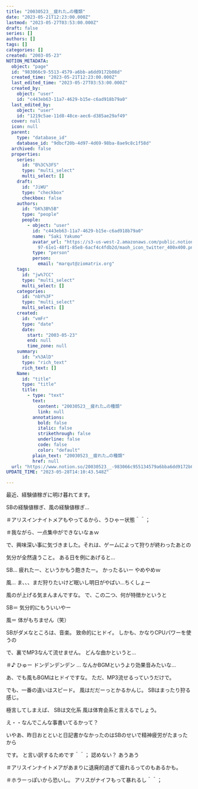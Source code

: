 ```yaml
---
title: "20030523__疲れた…の種類"
date: "2023-05-21T12:23:00.000Z"
lastmod: "2023-05-27T03:53:00.000Z"
draft: false
series: []
authors: []
tags: []
categories: []
created: "2003-05-23"
NOTION_METADATA:
  object: "page"
  id: "983066c9-5513-4579-a6bb-a6dd9172b08d"
  created_time: "2023-05-21T12:23:00.000Z"
  last_edited_time: "2023-05-27T03:53:00.000Z"
  created_by:
    object: "user"
    id: "c443eb63-11a7-4629-b15e-c6ad918b79a0"
  last_edited_by:
    object: "user"
    id: "1219c5ae-11d8-48ce-aec6-d385ae29af49"
  cover: null
  icon: null
  parent:
    type: "database_id"
    database_id: "9dbcf20b-4d97-4d69-98ba-8ae9c8c1f58d"
  archived: false
  properties:
    series:
      id: "B%3C%3FS"
      type: "multi_select"
      multi_select: []
    draft:
      id: "JiWU"
      type: "checkbox"
      checkbox: false
    authors:
      id: "bK%3B%5B"
      type: "people"
      people:
        - object: "user"
          id: "c443eb63-11a7-4629-b15e-c6ad918b79a0"
          name: "Saki Yakumo"
          avatar_url: "https://s3-us-west-2.amazonaws.com/public.notion-static.com/3ad1c4\
            97-61e1-48f1-85e8-6acf4c4fdb2d/maoh_icon_twitter_400x400.png"
          type: "person"
          person:
            email: "marqut@ziomatrix.org"
    tags:
      id: "jw%7CC"
      type: "multi_select"
      multi_select: []
    categories:
      id: "nbY%3F"
      type: "multi_select"
      multi_select: []
    created:
      id: "vmFr"
      type: "date"
      date:
        start: "2003-05-23"
        end: null
        time_zone: null
    summary:
      id: "x%3AlD"
      type: "rich_text"
      rich_text: []
    Name:
      id: "title"
      type: "title"
      title:
        - type: "text"
          text:
            content: "20030523__疲れた…の種類"
            link: null
          annotations:
            bold: false
            italic: false
            strikethrough: false
            underline: false
            code: false
            color: "default"
          plain_text: "20030523__疲れた…の種類"
          href: null
  url: "https://www.notion.so/20030523__-983066c955134579a6bba6dd9172b08d"
UPDATE_TIME: "2023-05-28T14:10:43.548Z"

---
```

<link rel="stylesheet" href="https://cdn.jsdelivr.net/npm/katex@0.16.2/dist/katex.min.css" integrity="sha384-bYdxxUwYipFNohQlHt0bjN/LCpueqWz13HufFEV1SUatKs1cm4L6fFgCi1jT643X" crossorigin="anonymous">


最近、経験値稼ぎに明け暮れてます。


SBの経験値稼ぎ、風の経験値稼ぎ…


＃アリスインナイトメアもやってるから、うひゃー状態＾＾；


＃我ながら、一点集中ができないなぁｗ


で、興味深い事に気づきました。それは、ゲームによって狩りが終わったあとの


気分が全然違うこと。 ある日を例にあげると…


SB… 疲れたー、というかもう飽きたー。 かったるいー やめやめｗ


風… ま、、、まだ狩りたいけど眠いし明日がやばい…ちくしょー


風のが上げる気まんまんですな。 で、この二つ、何が特徴かというと


SB＝ 気分的にもういいやー


風＝ 体がもちません（笑）


SBがダメなところは、音楽。 致命的にヒドイ。 しかも、かなりCPUパワーを使うの


で、裏でMP3なんて流せません。 どんな曲かというと…


＃♪ ひゅー ドンデンデンデン … なんかBGMというより効果音みたいな…


あ、でも風もBGMはヒドイですな。 ただ、MP3流せるっていうだけで。


でも、一番の違いはスピード。 風はだだーっとかるかんじ。 SBはまったり狩る感じ。


極言してしまえば、 SBは文化系 風は体育会系と言えるでしょう。


え・・なんでこんな事書いてるかって？


いやあ、昨日おとといと日記書かなかったのはSBのせいで精神疲労がたまったから


です。 と言い訳するためです＾＾； 認めない？ あうあう


＃アリスインナイトメアがあまりに退廃的過ぎて疲れるってのもあるかも。


＃ホラーっぽいから恐いし。 アリスがナイフもって暴れるし＾＾；

